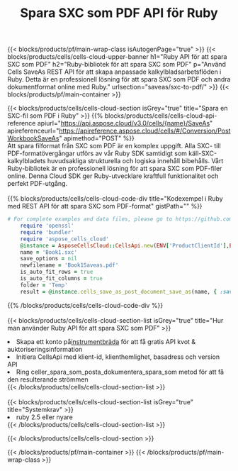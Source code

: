 ﻿---
title:  Spara SXC som PDF API för Ruby
description:  Använder Aspose.Cells Cloud SDK för Ruby för att spara fil i SXC-format som fil i PDF-format.
url: /sv/ruby/saveas/sxc-to-pdf/
---
{{< blocks/products/pf/main-wrap-class isAutogenPage="true" >}}
{{< blocks/products/cells/cells-cloud-upper-banner h1="Ruby API för att spara SXC som PDF" h2="Ruby-bibliotek för att spara SXC som PDF" p="Använd Cells SaveAs REST API för att skapa anpassade kalkylbladsarbetsflöden i Ruby. Detta är en professionell lösning för att spara SXC som PDF och andra dokumentformat online med Ruby." urlsection="saveas/sxc-to-pdf/" >}}
{{< blocks/products/pf/main-container >}}

{{< blocks/products/cells/cells-cloud-section isGrey="true" title="Spara en SXC-fil som PDF i Ruby" >}}
{{% blocks/products/cells/cells-cloud-api-reference apiurl="https://api.aspose.cloud/v3.0/cells/{name}/SaveAs" apireferenceurl="https://apireference.aspose.cloud/cells/#/Conversion/PostWorkbookSaveAs" apimethod="POST" %}}
<br/>
Att spara filformat från SXC som PDF är en komplex uppgift. Alla SXC- till PDF-formatövergångar utförs av vår Ruby SDK samtidigt som käll-SXC-kalkylbladets huvudsakliga strukturella och logiska innehåll bibehålls. Vårt Ruby-bibliotek är en professionell lösning för att spara SXC som PDF-filer online. Denna Cloud SDK ger Ruby-utvecklare kraftfull funktionalitet och perfekt PDF-utgång.
<br/>
<br/>
{{% blocks/products/cells/cells-cloud-code-div title="Kodexempel i Ruby med REST API för att spara SXC som PDF-format" gistPath="" %}}
  
```ruby
# For complete examples and data files, please go to https://github.com/aspose-cells-cloud/aspose-cells-cloud-ruby/
    require 'openssl'
    require 'bundler'
    require 'aspose_cells_cloud'
    @instance = AsposeCellsCloud::CellsApi.new(ENV['ProductClientId'],ENV['ProductClientSecret'])
    name = 'Book1.sxc'
    save_options = nil
    newfilename = 'Book1Saveas.pdf'
    is_auto_fit_rows = true
    is_auto_fit_columns = true
    folder = 'Temp'
    result = @instance.cells_save_as_post_document_save_as(name, { :save_options=>save_options, :newfilename=>(folder+"/"+newfilename), :is_auto_fit_rows=>is_auto_fit_rows, :is_auto_fit_columns=>is_auto_fit_columns, :folder=>folder})
```
  
{{% /blocks/products/cells/cells-cloud-code-div %}}
<br/>
<br/>
{{< blocks/products/cells/cells-cloud-section-list isGrey="true" title="Hur man använder Ruby API för att spara SXC som PDF" >}}
<li> Skapa ett konto på<a href="https://dashboard.aspose.cloud/">instrumentbräda</a> för att få gratis API kvot & auktoriseringsinformation</li>
<li>Initiera CellsApi med klient-id, klienthemlighet, basadress och version API</li>
<li>Ring celler_spara_som_posta_dokumentera_spara_som metod för att få den resulterande strömmen</li>
{{< /blocks/products/cells/cells-cloud-section-list >}}
<br/>
<br/>
{{< blocks/products/cells/cells-cloud-section-list isGrey="true" title="Systemkrav" >}}
<li>ruby 2.5 eller nyare</li>
{{< /blocks/products/cells/cells-cloud-section-list >}}

{{< /blocks/products/cells/cells-cloud-section >}}

{{< /blocks/products/pf/main-container >}}
{{< /blocks/products/pf/main-wrap-class >}}
